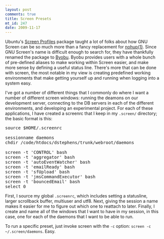 ```yaml
--- 
layout: post
comments: true
title: Screen Presets
mt_id: 247
date: 2009-11-17
---
```

Ubuntu's [Screen Profiles](https://wiki.ubuntu.com/ScreenProfiles) package taught a lot of folks about how GNU Screen can be so much more than a fancy replacement for [nohup(1)](http://en.wikipedia.org/wiki/Nohup).  Since GNU Screen's name is difficult enough to search for, they have thankfully renamed the package to [Byobu](https://launchpad.net/byobu).  Byobu provides users with a whole bunch of pre-defined aliases to make working within Screen easier, and make more sense by defining a useful status line.  There's more that can be done with screen, the most notable in my view is creating predefined working environments that make getting yourself up and running when logging into a system easy.

I've got a number of different things that I commonly do where I want a number of different screen windows: running the deamons on our development server, connecting to the DB servers in each of the different environments, and developing an experimental project.  For each of these applications, I have created a screenrc that I keep in my `.screen/` directory; the basic format is this:

<pre class="brush: bash;">
source $HOME/.screenrc

sessionname daemons
chdir /code/htdocs/dstephens/trunk/webroot/daemons

screen -t 'CONTROL' bash
screen -t 'aggregator' bash
screen -t 'autoEventWatcher' bash
screen -t 'emailReady' bash
screen -t 'sfUpload' bash
screen -t 'jmsCommandExecutor' bash
screen -t 'bouncedEmail' bash
select 0
</pre>

First, I source my global `.screenrc`, which includes setting a statusline, larger scrollback buffer, multiuser and utf8.  Next, giving the session a name makes it easier for me to figure out which one to reattach to later. Finally, I create and name all of the windows that I want to have in my session, in this case, one for each of the daemons that I want to be able to run.

To run a specific preset, just invoke screen with the `-c` option: `screen -c ~/.screen/daemons`.  Easy.
